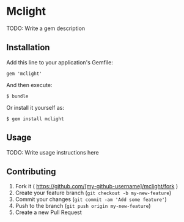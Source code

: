# Mclight

TODO: Write a gem description

## Installation

Add this line to your application's Gemfile:

    gem 'mclight'

And then execute:

    $ bundle

Or install it yourself as:

    $ gem install mclight

## Usage

TODO: Write usage instructions here

## Contributing

1. Fork it ( https://github.com/[my-github-username]/mclight/fork )
2. Create your feature branch (`git checkout -b my-new-feature`)
3. Commit your changes (`git commit -am 'Add some feature'`)
4. Push to the branch (`git push origin my-new-feature`)
5. Create a new Pull Request
